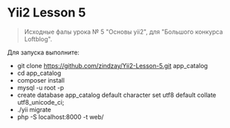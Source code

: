 # Yii2 Lesson 5
>Исходные фалы урока № 5 "Основы yii2", для "Большого конкурса Loftblog".

Для запуска выполните:

- git clone https://github.com/zindzay/Yii2-Lesson-5.git app_catalog
- cd app_catalog
- composer install
- mysql -u root -p
- create database app_catalog default character set utf8 default collate utf8_unicode_ci;
- ./yii migrate
- php -S localhost:8000 -t web/